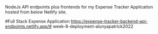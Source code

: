 NodeJs API endpoints plus frontends for my Expense Tracker Application hosted from below Netlify site.

#Full Stack Expense Application https://expense-tracker-backend-api-endpoints.netlify.app/# week-8-deployment-alunyapatrick2022

